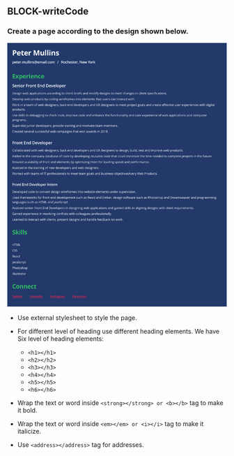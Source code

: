 ## BLOCK-writeCode

### Create a page according to the design shown below.

![alt text](https://raw.githubusercontent.com/suraj122/AC-STYLE-images/master/introduction/assignment1.png)

- Use external stylesheet to style the page.

- For different level of heading use different heading elements. We have Six level of heading elements:

  - `<h1></h1>`
  - `<h2></h2>`
  - `<h3></h3>`
  - `<h4></h4>`
  - `<h5></h5>`
  - `<h6></h6>`

- Wrap the text or word inside `<strong></strong> or <b></b>` tag to make it bold.

- Wrap the text or word inside `<em></em> or <i></i>` tag to make it italicize.

- Use `<address></address>` tag for addresses.
